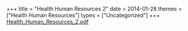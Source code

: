 +++
title = "Health Human Resources 2"
date = 2014-01-28
themes = ["Health Human Resources"]
types = ["Uncategorized"]
+++
[Health_Human_Resources_2.pdf](/files/Health_Human_Resources_2.pdf)
